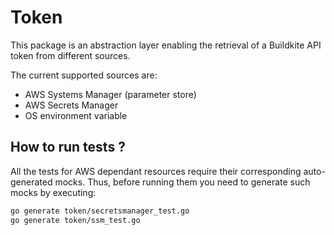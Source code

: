# Token

This package is an abstraction layer enabling the retrieval of a Buildkite API token
from different sources.

The current supported sources are:

- AWS Systems Manager (parameter store)
- AWS Secrets Manager
- OS environment variable

## How to run tests ?
All the tests for AWS dependant resources require their corresponding auto-generated mocks. Thus,
before running them you need to generate such mocks by executing:

```bash
go generate token/secretsmanager_test.go
go generate token/ssm_test.go
```

